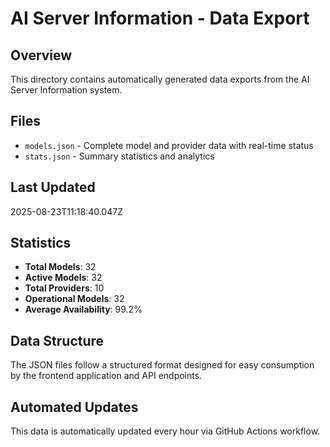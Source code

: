 # AI Server Information - Data Export

## Overview
This directory contains automatically generated data exports from the AI Server Information system.

## Files
- `models.json` - Complete model and provider data with real-time status
- `stats.json` - Summary statistics and analytics

## Last Updated
2025-08-23T11:18:40.047Z

## Statistics
- **Total Models**: 32
- **Active Models**: 32
- **Total Providers**: 10
- **Operational Models**: 32
- **Average Availability**: 99.2%

## Data Structure
The JSON files follow a structured format designed for easy consumption by the frontend application and API endpoints.

## Automated Updates
This data is automatically updated every hour via GitHub Actions workflow.
